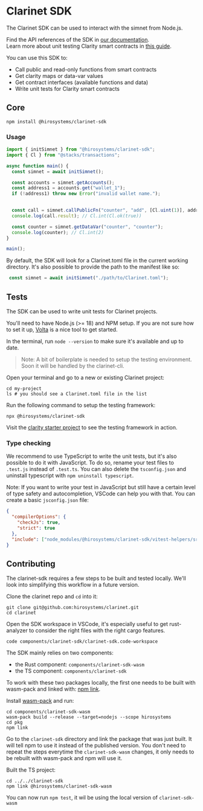 # Clarinet SDK

The Clarinet SDK can be used to interact with the simnet from Node.js.

Find the API references of the SDK in [our documentation](https://docs.hiro.so/clarinet/feature-guides/clarinet-js-sdk).  
Learn more about unit testing Clarity smart contracts in [this guide](https://docs.hiro.so/clarinet/feature-guides/test-contract-with-clarinet-sdk).

You can use this SDK to:
- Call public and read-only functions from smart contracts
- Get clarity maps or data-var values
- Get contract interfaces (available functions and data)
- Write unit tests for Clarity smart contracts

## Core

```
npm install @hirosystems/clarinet-sdk
```

### Usage

```ts
import { initSimnet } from "@hirosystems/clarinet-sdk";
import { Cl } from "@stacks/transactions";

async function main() {
  const simnet = await initSimnet();

  const accounts = simnet.getAccounts();
  const address1 = accounts.get("wallet_1");
  if (!address1) throw new Error("invalid wallet name.");
  

  const call = simnet.callPublicFn("counter", "add", [Cl.uint(1)], address1);
  console.log(call.result); // Cl.int(Cl.ok(true))

  const counter = simnet.getDataVar("counter", "counter");
  console.log(counter); // Cl.int(2)
}

main();
```


By default, the SDK will look for a Clarinet.toml file in the current working directory.
It's also possible to provide the path to the manifest like so:
```ts
 const simnet = await initSimnet("./path/to/Clarinet.toml");
```

## Tests

The SDK can be used to write unit tests for Clarinet projects.  

You'll need to have Node.js (>= 18) and NPM setup. If you are not sure how to set it up, [Volta](https://volta.sh/) is a nice tool to get started.

In the terminal, run `node --version` to make sure it's available and up to date.

> Note: A bit of boilerplate is needed to setup the testing environment. Soon it will be handled by the clarinet-cli.

Open your terminal and go to a new or existing Clarinet project:

```console
cd my-project
ls # you should see a Clarinet.toml file in the list
```

Run the following command to setup the testing framework:

```console
npx @hirosystems/clarinet-sdk
```

Visit the [clarity starter project](https://github.com/hirosystems/clarity-starter/tree/170224c9dd3bde185f194a9036c5970f44c596cd) to see the testing framework in action.


### Type checking

We recommend to use TypeScript to write the unit tests, but it's also possible to do it with JavaScript. To do so, rename your test files to `.test.js` instead of `.test.ts`. You can also delete the `tsconfig.json` and uninstall typescript with `npm uninstall typescript`. 

Note: If you want to write your test in JavaScript but still have a certain level of type safety and autocompletion, VSCode can help you with that. You can create a basic `jsconfig.json` file:

```json
{
  "compilerOptions": {
    "checkJs": true,
    "strict": true
  },
  "include": ["node_modules/@hirosystems/clarinet-sdk/vitest-helpers/src", "unit-tests"]
}
```

## Contributing

The clarinet-sdk requires a few steps to be built and tested locally.
We'll look into simplifying this workflow in a future version.

Clone the clarinet repo and `cd` into it:
```console
git clone git@github.com:hirosystems/clarinet.git
cd clarinet
```

Open the SDK workspace in VSCode, it's especially useful to get rust-analyzer
to consider the right files with the right cargo features.
```console
code components/clarinet-sdk/clarinet-sdk.code-workspace
```

The SDK mainly relies on two components:
- the Rust component: `components/clarinet-sdk-wasm`
- the TS component: `components/clarinet-sdk`

To work with these two packages locally, the first one needs to be built with
wasm-pack and linked with: [npm link](https://docs.npmjs.com/cli/v8/commands/npm-link).

Install [wasm-pack](https://rustwasm.github.io/wasm-pack/installer) and run:
```console
cd components/clarinet-sdk-wasm
wasm-pack build --release --target=nodejs --scope hirosystems
cd pkg
npm link
```

Go to the `clarinet-sdk` directory and link the package that was just built.
It will tell npm to use it instead of the published version. You don't need to
repeat the steps everytime the `clarinet-sdk-wasm` changes, it only needs to be
rebuilt with wasm-pack and npm will use it.

Built the TS project:
```console
cd ../../clarinet-sdk
npm link @hirosystems/clarinet-sdk-wasm
```

You can now run `npm test`, it wil be using the local version of `clarinet-sdk-wasm`
